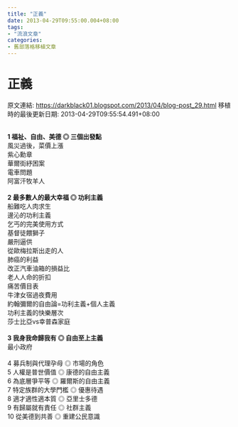 ```yaml
---
title: "正義"
date: 2013-04-29T09:55:00.004+08:00
tags: 
- "流浪文章"
categories:
- 舊部落格移植文章
---
```


# 正義

原文連結: https://darkblack01.blogspot.com/2013/04/blog-post_29.html
移植時的最後更新日期: 2013-04-29T09:55:54.491+08:00

<br /><b>1 福祉、自由、美德 ◎ 三個出發點</b><br />風災過後，菜價上漲<br />紫心勳章<br />華爾街紓困案<br />電車問題<br />阿富汗牧羊人<br /><br /><b>2 最多數人的最大幸福 ◎ 功利主義</b><br />船難吃人肉求生<br />邊沁的功利主義<br />乞丐的完美使用方式<br />基督徒餵獅子<br />嚴刑逼供<br />從歐梅拉斯出走的人<br />肺癌的利益<br />改正汽車油箱的損益比<br />老人人命的折扣<br />痛苦價目表<br />牛津女宿過夜費用<br />約翰彌爾的自由論=功利主義+個人主義<br />功利主義的快樂層次<br />莎士比亞vs幸普森家庭<br /><br /><b>3 我身我命歸我有 ◎ 自由至上主義</b><br />最小政府<br /><br />4 募兵制與代理孕母 ◎ 市場的角色<br />5 人權是普世價值 ◎ 康德的自由主義<br />6 為底層爭平等 ◎ 羅爾斯的自由主義<br />7 特定族群的大學門檻 ◎ 優惠待遇<br />8 適才適性適本質 ◎ 亞里士多德<br />9 有歸屬就有責任 ◎ 社群主義<br />10 從美德到共善 ◎ 重建公民意識<br /><div><br /></div>
